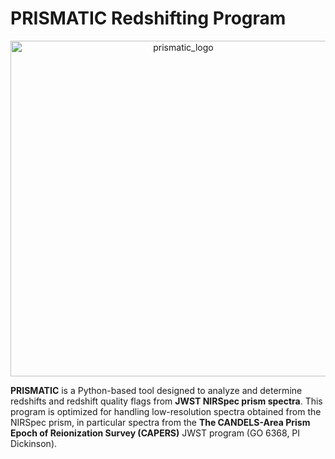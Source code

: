# PRISMATIC Redshifting Program

<center><img width="537" alt="prismatic_logo" src="https://github.com/user-attachments/assets/be684848-9304-40fe-8420-851bfad3f844" /></center>
  
**PRISMATIC** is a Python-based tool designed to analyze and determine redshifts and redshift quality flags from **JWST NIRSpec prism spectra**. This program is optimized for handling low-resolution spectra obtained from the NIRSpec prism, in particular spectra from the **The CANDELS-Area Prism Epoch of Reionization Survey (CAPERS)** JWST program (GO 6368, PI Dickinson).





